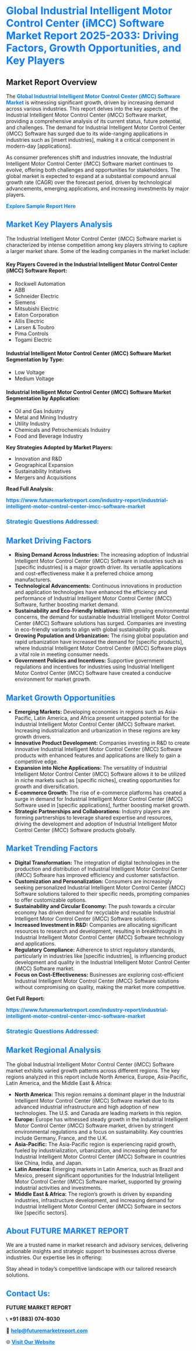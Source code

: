 <h1 style="color: #007BFF;">Global Industrial Intelligent Motor Control Center (iMCC) Software Market Report 2025-2033: Driving Factors, Growth Opportunities, and Key Players</h1>

<section id="overview">
<h2>Market Report Overview</h2>
<p>The <a href="https://www.futuremarketreport.com/industry-report/industrial-intelligent-motor-control-center-imcc-software-market" style="color: #007BFF; text-decoration: none;"><strong>Global Industrial Intelligent Motor Control Center (iMCC) Software Market</strong></a> is witnessing significant growth, driven by increasing demand across various industries. This report delves into the key aspects of the Industrial Intelligent Motor Control Center (iMCC) Software market, providing a comprehensive analysis of its current status, future potential, and challenges. The demand for Industrial Intelligent Motor Control Center (iMCC) Software has surged due to its wide-ranging applications in industries such as [insert industries], making it a critical component in modern-day [applications].</p>
<p>As consumer preferences shift and industries innovate, the Industrial Intelligent Motor Control Center (iMCC) Software market continues to evolve, offering both challenges and opportunities for stakeholders. The global market is expected to expand at a substantial compound annual growth rate (CAGR) over the forecast period, driven by technological advancements, emerging applications, and increasing investments by major players.</p>
</section>

<section id="overview">
<p><a href="https://www.futuremarketreport.com/request-sample/reportId=63245" style="color: #007BFF; text-decoration: none;"><strong>Explore Sample Report Here</strong></a></p>
</section>

<section id="key-players">
<h2 style="color: #007BFF;">Market Key Players Analysis</h2>
<p>The Industrial Intelligent Motor Control Center (iMCC) Software market is characterized by intense competition among key players striving to capture a larger market share. Some of the leading companies in the market include:</p>
<h4>Key Players Covered in the Industrial Intelligent Motor Control Center (iMCC) Software Report:</h4>
<ul><li>Rockwell Automation</li><li>ABB</li><li>Schneider Electric</li><li>Siemens</li><li>Mitsubishi Electric</li><li>Eaton Corporation</li><li>Allis Electric</li><li>Larsen &amp; Toubro</li><li>Pima Controls</li><li>Togami Electric</li></ul>
<h4>Industrial Intelligent Motor Control Center (iMCC) Software Market Segmentation by Type:</h4>
<ul><li>Low Voltage</li><li>Medium Voltage</li></ul>

<h4>Industrial Intelligent Motor Control Center (iMCC) Software Market Segmentation by Application:</h4>
<ul><li>Oil and Gas Industry</li><li>Metal and Mining Industry</li><li>Utility Industry</li><li>Chemicals and Petrochemicals Industry</li><li>Food and Beverage Industry</li></ul>
<p><strong>Key Strategies Adopted by Market Players:</strong></p>
<ul>
<li>Innovation and R&D</li>
<li>Geographical Expansion</li>
<li>Sustainability Initiatives</li>
<li>Mergers and Acquisitions</li>
</ul>
</section>

<section>
<p><strong>Read Full Analysis: </strong></p><a href="https://www.futuremarketreport.com/industry-report/industrial-intelligent-motor-control-center-imcc-software-market" style="color: #007BFF; text-decoration: none;"><strong>https://www.futuremarketreport.com/industry-report/industrial-intelligent-motor-control-center-imcc-software-market</strong></a>
<h3 style="color: #007BFF;">Strategic Questions Addressed:</h3>
</section>

<section id="driving-factors">
<h2 style="color: #007BFF;">Market Driving Factors</h2>
<ul>
<li><strong>Rising Demand Across Industries:</strong> The increasing adoption of Industrial Intelligent Motor Control Center (iMCC) Software in industries such as [specific industries] is a major growth driver. Its versatile applications and cost-effectiveness make it a preferred choice among manufacturers.</li>
<li><strong>Technological Advancements:</strong> Continuous innovations in production and application technologies have enhanced the efficiency and performance of Industrial Intelligent Motor Control Center (iMCC) Software, further boosting market demand.</li>
<li><strong>Sustainability and Eco-Friendly Initiatives:</strong> With growing environmental concerns, the demand for sustainable Industrial Intelligent Motor Control Center (iMCC) Software solutions has surged. Companies are investing in eco-friendly variants to align with global sustainability goals.</li>
<li><strong>Growing Population and Urbanization:</strong> The rising global population and rapid urbanization have increased the demand for [specific products], where Industrial Intelligent Motor Control Center (iMCC) Software plays a vital role in meeting consumer needs.</li>
<li><strong>Government Policies and Incentives:</strong> Supportive government regulations and incentives for industries using Industrial Intelligent Motor Control Center (iMCC) Software have created a conducive environment for market growth.</li>
</ul>
</section>

<section id="growth-opportunities">
<h2 style="color: #007BFF;">Market Growth Opportunities</h2>
<ul>
<li><strong>Emerging Markets:</strong> Developing economies in regions such as Asia-Pacific, Latin America, and Africa present untapped potential for the Industrial Intelligent Motor Control Center (iMCC) Software market. Increasing industrialization and urbanization in these regions are key growth drivers.</li>
<li><strong>Innovative Product Development:</strong> Companies investing in R&D to create innovative Industrial Intelligent Motor Control Center (iMCC) Software products with enhanced features and applications are likely to gain a competitive edge.</li>
<li><strong>Expansion into Niche Applications:</strong> The versatility of Industrial Intelligent Motor Control Center (iMCC) Software allows it to be utilized in niche markets such as [specific niches], creating opportunities for growth and diversification.</li>
<li><strong>E-commerce Growth:</strong> The rise of e-commerce platforms has created a surge in demand for Industrial Intelligent Motor Control Center (iMCC) Software used in [specific applications], further boosting market growth.</li>
<li><strong>Strategic Partnerships and Collaborations:</strong> Industry players are forming partnerships to leverage shared expertise and resources, driving the development and adoption of Industrial Intelligent Motor Control Center (iMCC) Software products globally.</li>
</ul>
</section>

<section id="trending-factors">
<h2 style="color: #007BFF;">Market Trending Factors</h2>
<ul>
<li><strong>Digital Transformation:</strong> The integration of digital technologies in the production and distribution of Industrial Intelligent Motor Control Center (iMCC) Software has improved efficiency and customer satisfaction.</li>
<li><strong>Customization and Personalization:</strong> Consumers are increasingly seeking personalized Industrial Intelligent Motor Control Center (iMCC) Software solutions tailored to their specific needs, prompting companies to offer customizable options.</li>
<li><strong>Sustainability and Circular Economy:</strong> The push towards a circular economy has driven demand for recyclable and reusable Industrial Intelligent Motor Control Center (iMCC) Software solutions.</li>
<li><strong>Increased Investment in R&D:</strong> Companies are allocating significant resources to research and development, resulting in breakthroughs in Industrial Intelligent Motor Control Center (iMCC) Software technology and applications.</li>
<li><strong>Regulatory Compliance:</strong> Adherence to strict regulatory standards, particularly in industries like [specific industries], is influencing product development and quality in the Industrial Intelligent Motor Control Center (iMCC) Software market.</li>
<li><strong>Focus on Cost-Effectiveness:</strong> Businesses are exploring cost-efficient Industrial Intelligent Motor Control Center (iMCC) Software solutions without compromising on quality, making the market more competitive.</li>
</ul>
</section>

<section>
<p><strong>Get Full Report: </strong></p><a href="https://www.futuremarketreport.com/industry-report/industrial-intelligent-motor-control-center-imcc-software-market" style="color: #007BFF; text-decoration: none;"><strong>https://www.futuremarketreport.com/industry-report/industrial-intelligent-motor-control-center-imcc-software-market</strong></a>
<h3 style="color: #007BFF;">Strategic Questions Addressed:</h3>
</section>


<section id="regional-analysis">
<h2 style="color: #007BFF;">Market Regional Analysis</h2>
<p>The global Industrial Intelligent Motor Control Center (iMCC) Software market exhibits varied growth patterns across different regions. The key regions analyzed in this report include North America, Europe, Asia-Pacific, Latin America, and the Middle East & Africa:</p>
<ul>
<li><strong>North America:</strong> This region remains a dominant player in the Industrial Intelligent Motor Control Center (iMCC) Software market due to its advanced industrial infrastructure and high adoption of new technologies. The U.S. and Canada are leading markets in this region.</li>
<li><strong>Europe:</strong> Europe has witnessed steady growth in the Industrial Intelligent Motor Control Center (iMCC) Software market, driven by stringent environmental regulations and a focus on sustainability. Key countries include Germany, France, and the U.K.</li>
<li><strong>Asia-Pacific:</strong> The Asia-Pacific region is experiencing rapid growth, fueled by industrialization, urbanization, and increasing demand for Industrial Intelligent Motor Control Center (iMCC) Software in countries like China, India, and Japan.</li>
<li><strong>Latin America:</strong> Emerging markets in Latin America, such as Brazil and Mexico, present significant opportunities for the Industrial Intelligent Motor Control Center (iMCC) Software market, supported by growing industrial activities and investments.</li>
<li><strong>Middle East & Africa:</strong> The region’s growth is driven by expanding industries, infrastructure development, and increasing demand for Industrial Intelligent Motor Control Center (iMCC) Software in sectors like [specific sectors].</li>
</ul>
</section>

<footer>
<h2 style="color: #007BFF;">About FUTURE MARKET REPORT</h2>
<p>We are a trusted name in market research and advisory services, delivering actionable insights and strategic support to businesses across diverse industries. Our expertise lies in offering:</p>

<p>Stay ahead in today’s competitive landscape with our tailored research solutions.</p>

<h2 style="color: #007BFF;">Contact Us:</h2>
<p><strong>FUTURE MARKET REPORT</strong></p>
<p>📞 <strong>+91 (883) 074-8030</strong></p>
<p>📧 <strong><a href="mailto:help@futuremarketreport.com" style="color: #007BFF;">help@futuremarketreport.com</a></strong></p>
<p>🌐 <strong><a href="https://www.futuremarketreport.com/" style="color: #007BFF;">Visit Our Website</a></strong></p>
</footer>